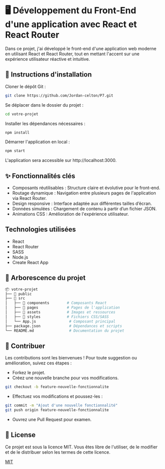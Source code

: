 # 🖥️ Développement du Front-End d'une application avec React et React Router

Dans ce projet, j'ai développé le front-end d'une application web moderne en utilisant React et React Router, tout en mettant l'accent sur une expérience utilisateur réactive et intuitive.

## 📝 Instructions d'installation

Cloner le dépôt Git :

```bash
git clone https://github.com/Jordan-celton/P7.git
```
Se déplacer dans le dossier du projet :
```bash
cd votre-projet
```
Installer les dépendances nécessaires :
```bash
npm install
```
Démarrer l'application en local :
```bash
npm start
```
L'application sera accessible sur http://localhost:3000.

## ✨ Fonctionnalités clés
- Composants réutilisables : Structure claire et évolutive pour le front-end.
- Routage dynamique : Navigation entre plusieurs pages de l'application via React Router.
- Design responsive : Interface adaptée aux différentes tailles d’écran.
- Données simulées : Chargement de contenu à partir d’un fichier JSON.
- Animations CSS : Amélioration de l'expérience utilisateur.

## Technologies utilisées

- React
- React Router
- SASS
- Node.js
- Create React App

## 📂 Arborescence du projet

```bash
📦 votre-projet  
├── 📁 public  
├── 📁 src  
│   ├── 📁 components        # Composants React  
│   ├── 📁 pages             # Pages de l'application  
│   ├── 📁 assets            # Images et ressources  
│   ├── 📁 styles            # Fichiers CSS/SASS  
│   └── App.js               # Composant principal  
├── package.json             # Dépendances et scripts  
└── README.md                # Documentation du projet  

```

## 🤝 Contribuer

Les contributions sont les bienvenues ! Pour toute suggestion ou amélioration, suivez ces étapes :


- Forkez le projet.
- Créez une nouvelle branche pour vos modifications.

```bash
git checkout -b feature-nouvelle-fonctionnalite
```

- Effectuez vos modifications et poussez-les :

```bash
git commit -m "Ajout d'une nouvelle fonctionnalité"
git push origin feature-nouvelle-fonctionnalite
```
- Ouvrez une Pull Request pour examen.

## 📜 License
Ce projet est sous la licence MIT. Vous êtes libre de l'utiliser, de le modifier et de le distribuer selon les termes de cette licence.

[MIT](https://choosealicense.com/licenses/mit/)
